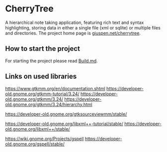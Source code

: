 # CherryTree
A hierarchical note taking application, featuring rich text and syntax highlighting, storing data in either a single file (xml or sqlite) or multiple files and directories.
The project home page is [giuspen.net/cherrytree](https://www.giuspen.net/cherrytree/).

## How to start the project
For starting the project please read [Build.md](Build.md).

## Links on used libraries

https://www.gtkmm.org/en/documentation.shtml
https://developer-old.gnome.org/gtkmm-tutorial/3.24/
https://developer-old.gnome.org/gtkmm/3.24/
https://developer-old.gnome.org/gtkmm/3.24/hierarchy.html

https://developer-old.gnome.org/gtksourceviewmm/stable/

https://developer-old.gnome.org/libxml++-tutorial/stable/
https://developer-old.gnome.org/libxml++/stable/

https://wiki.gnome.org/Projects/gspell
https://developer-old.gnome.org/gspell/stable/
